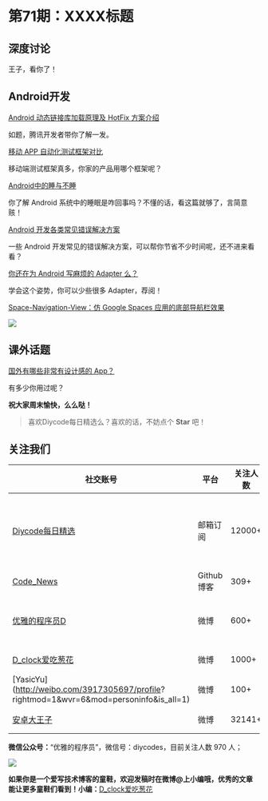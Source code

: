 # 第71期：XXXX标题

## 深度讨论

[]()

王子，看你了！

## Android开发

[Android 动态链接库加载原理及 HotFix 方案介绍](http://mp.weixin.qq.com/s?__biz=MzA3NTYzODYzMg==&mid=2653577702&idx=1&sn=1288c77cd8fc2db68dc92cf18d675ace&scene=1&srcid=0825KdKbSSFlTLc8heeIECqv#rd)

如题，腾讯开发者带你了解一发。

[移动 APP 自动化测试框架对比](http://mp.weixin.qq.com/s?__biz=MzAxMzYyNDkyNA==&mid=2651332446&idx=1&sn=64b3c6f032791e3eaf1cacbcf7a038d0&scene=1&srcid=0825PQi8VQWwFAsP21rmtoEL#rd)

移动端测试框架真多，你家的产品用哪个框架呢？

[Android中的睡与不睡](http://mp.weixin.qq.com/s?__biz=MzAxNzMxNzk5OQ==&mid=2649484680&idx=1&sn=bd9086a95b769af8d8644cf681ce66ec&scene=1&srcid=0826pauFc0qmPfuxxEmDPq7W#rd)

你了解 Android 系统中的睡眠是咋回事吗？不懂的话，看这篇就够了，言简意赅！

[Android 开发各类常见错误解决方案](http://www.jianshu.com/p/c5db81cbc438)

一些 Android 开发常见的错误解决方案，可以帮你节省不少时间呢，还不进来看看？

[你还在为 Android 写麻烦的 Adapter 么？](https://zhuanlan.zhihu.com/p/22146783)

学会这个姿势，你可以少些很多 Adapter，荐阅！

[Space-Navigation-View：仿 Google Spaces 应用的底部导航栏效果](https://github.com/armcha/Space-Navigation-View)

![](https://github.com/armcha/Space-Navigation-View/raw/master/screens/mainGif.gif)

## 课外话题

[国外有哪些非常有设计感的 App？](http://cellier.me/blog/2015/2/08)

有多少你用过呢？

**祝大家周末愉快，么么哒！**

> 喜欢Diycode每日精选么？喜欢的话，不妨点个 **Star** 吧！

## 关注我们

| 社交账号  |  平台  | 关注人数 | 说明 |
| -------- | -------- | -------- | -------- |
| [Diycode每日精选](http://list.qq.com/cgi-bin/qf_invite?id=d469993d2c888e971c0fbb2309c4d84256968386b126b967)|   邮箱订阅  | 12000+ | 每日分享一次Android、iOS、Swfit技术干货  |
| [Code_News](https://github.com/DiyCodes/code_news) |    Github博客  |309+ | 每日邮件推送列表  |
| [优雅的程序员D](http://weibo.com/u/5891258264) |   微博  | 600+ | 官方微博，每日分享开源信息  |
| [D_clock爱吃葱花](http://weibo.com/u/2480694892)  |   微博  | 1000+ | 日报发起人  |
|[YasicYu](http://weibo.com/3917305697/profile? rightmod=1&wvr=6&mod=personinfo&is_all=1)  |   微博  | 100+ | 日报发起人  |
|[安卓大王子](http://weibo.com/apkbus/)   |   微博  | 32141+ | 日报发起人  |



**微信公众号：**“优雅的程序员”，微信号：diycodes，目前关注人数 970 人；

![](http://upload-images.jianshu.io/upload_images/1846413-b42abfa70f909099.jpg?imageMogr2/auto-orient/strip%7CimageView2/2/w/1240)

**如果你是一个爱写技术博客的童鞋，欢迎发稿时在微博@上小编哦，优秀的文章能让更多童鞋们看到！小编：**[D_clock爱吃葱花](http://weibo.com/2480694892/profile?rightmod=1&wvr=6&mod=personinfo&is_all=1)